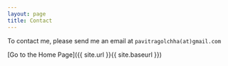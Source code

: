 ```yaml
---
layout: page
title: Contact
---
```


To contact me, please send me an email at `pavitragolchha(at)gmail.com`

[Go to the Home Page]({{ site.url }}{{ site.baseurl }})
